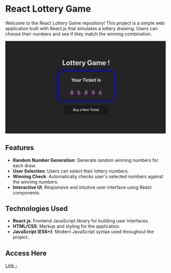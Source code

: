 # React Lottery Game

Welcome to the React Lottery Game repository! This project is a simple web application built with React.js that simulates a lottery drawing. Users can choose their numbers and see if they match the winning combination.

![Lottery Game Screenshot](./lottery-game-ss.png)

## Features

- **Random Number Generation**: Generate random winning numbers for each draw.
- **User Selection**: Users can select their lottery numbers.
- **Winning Check**: Automatically checks user's selected numbers against the winning numbers.
- **Interactive UI**: Responsive and intuitive user interface using React components.

## Technologies Used

- **React.js**: Frontend JavaScript library for building user interfaces.
- **HTML/CSS**: Markup and styling for the application.
- **JavaScript (ES6+)**: Modern JavaScript syntax used throughout the project.

## Access Here
[Link - ](https://lottery-game-chi.vercel.app/)
